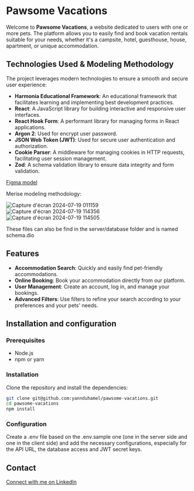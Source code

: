 # Pawsome Vacations

Welcome to **Pawsome Vacations**, a website dedicated to users with one or more pets. The platform allows you to easily find and book vacation rentals suitable for your needs, whether it's a campsite, hotel, guesthouse, house, apartment, or unique accommodation.

## Technologies Used & Modeling Methodology

The project leverages modern technologies to ensure a smooth and secure user experience:

- **Harmonia Educational Framework**: An educational framework that facilitates learning and implementing best development practices.
- **React**: A JavaScript library for building interactive and responsive user interfaces.
- **React Hook Form**: A performant library for managing forms in React applications.
- **Argon 2**: Used for encrypt user password.
- **JSON Web Token (JWT)**: Used for secure user authentication and authorization.
- **Cookie Parser**: A middleware for managing cookies in HTTP requests, facilitating user session management.
- **Zod**: A schema validation library to ensure data integrity and form validation.

[Figma model](https://www.figma.com/design/XryU7jZhsYJzQIdsGC53Tn/Pawsome-Vacations?node-id=0-1&t=0Z9gGGV4KMVpCA7Z-0)


Merise modeling methodology:

![Capture d'écran 2024-07-19 011159](https://github.com/user-attachments/assets/75289872-5e4d-4176-9b91-59599fb18092)
![Capture d'écran 2024-07-19 114356](https://github.com/user-attachments/assets/80cbf2bc-9c55-485c-ad90-55398ab78832)
![Capture d'écran 2024-07-19 114505](https://github.com/user-attachments/assets/aa9697fb-2bbd-4138-a1d8-38286561c409)

These files can also be find in the server/database folder and is named schema.dio

## Features

- **Accommodation Search**: Quickly and easily find pet-friendly accommodations.
- **Online Booking**: Book your accommodation directly from our platform.
- **User Management**: Create an account, log in, and manage your bookings.
- **Advanced Filters**: Use filters to refine your search according to your preferences and your pets' needs.

## Installation and configuration

### Prerequisites

- Node.js
- npm or yarn

### Installation

Clone the repository and install the dependencies:

```bash
git clone git@github.com:yannduhamel/pawsome-vacations.git
cd pawsome-vacations
npm install
```

### Configuration

Create a .env file based on the .env.sample one (one in the server side and one in the client side) and add the necessary configurations, especially for the API URL, the database access and JWT secret keys.

## Contact

[Connect with me on LinkedIn](https://www.linkedin.com/in/yannduhamel/)
